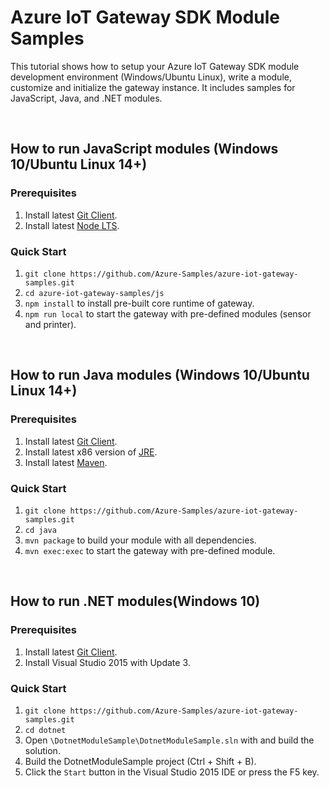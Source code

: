 # Azure IoT Gateway SDK Module Samples
This tutorial shows how to setup your Azure IoT Gateway SDK module development environment (Windows/Ubuntu Linux), write a module, customize and initialize the gateway instance. It includes samples for JavaScript, Java, and .NET modules.

<br>

## How to run JavaScript modules (Windows 10/Ubuntu Linux 14+)
### Prerequisites
1. Install latest [Git Client](https://https://git-scm.com/downloads).
2. Install latest [Node LTS](https://nodejs.org).
### Quick Start
1. `git clone https://github.com/Azure-Samples/azure-iot-gateway-samples.git`
2. `cd azure-iot-gateway-samples/js`
3. `npm install` to install pre-built core runtime of gateway.
4. `npm run local` to start the gateway with pre-defined modules (sensor and printer).

<br>

## How to run Java modules (Windows 10/Ubuntu Linux 14+)
### Prerequisites
1. Install latest [Git Client](https://https://git-scm.com/downloads).
2. Install latest x86 version of [JRE](http://www.oracle.com/technetwork/java/javase/downloads/jre8-downloads-2133155.html).
3. Install latest [Maven](https://maven.apache.org/install.html).
### Quick Start
1. `git clone https://github.com/Azure-Samples/azure-iot-gateway-samples.git`
2. `cd java`
3. `mvn package` to build your module with all dependencies.
4. `mvn exec:exec` to start the gateway with pre-defined module.

<br>

## How to run .NET modules(Windows 10)
### Prerequisites
1. Install latest [Git Client](https://https://git-scm.com/downloads).
2. Install Visual Studio 2015 with Update 3.
### Quick Start
1. `git clone https://github.com/Azure-Samples/azure-iot-gateway-samples.git`
2. `cd dotnet`
3. Open `\DotnetModuleSample\DotnetModuleSample.sln` with and build the solution.
4. Build the DotnetModuleSample project (Ctrl + Shift + B).
5. Click the `Start` button in the Visual Studio 2015 IDE or press the F5 key.

